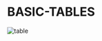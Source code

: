 # BASIC-TABLES
![table](https://github.com/Satyam19711/BASIC-TABLES/assets/119348703/a83730ea-2ce1-4fbe-8cef-1dca48bef290)
